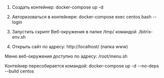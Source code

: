 1. Создать контейнер: docker-compose up -d

2. Авторизоваться в контейнере: docker-compose exec centos bash --login

3. Запустить скрипт Веб-окружения в папке /tmp/ командой ./bitrix-env.sh

4. Открыть сайт по адресу: http://localhost/ (папка www)

Меню веб-окружения доступно по адресу: /root/menu.sh

Контейнер пересобирается командой: docker-compose up -d --no-deps --build centos